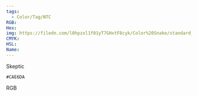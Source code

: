```yaml
---
tags:
  - Color/Tag/NTC
RGB:
Hex:
img: https://filedn.com/l0hpzxl1f01yT7GHxtF8cyk/Color%20Snake/standard_csv_to_svg/%23/CAE6DA.svg
CMYK:
HSL:
Name:
---
```

Skeptic
```palette
#CAE6DA
```
RGB

